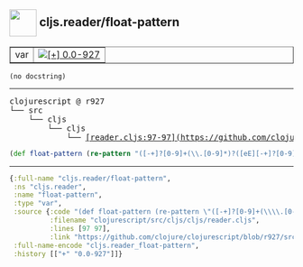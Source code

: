 ## <img width="48px" valign="middle" src="http://i.imgur.com/Hi20huC.png"> cljs.reader/float-pattern

 <table border="1">
<tr>
<td>var</td>
<td><a href="https://github.com/cljsinfo/api-refs/tree/0.0-927"><img valign="middle" alt="[+] 0.0-927" src="https://img.shields.io/badge/+-0.0--927-lightgrey.svg"></a> </td>
</tr>
</table>

 <samp>
</samp>

```
(no docstring)
```

---

 <pre>
clojurescript @ r927
└── src
    └── cljs
        └── cljs
            └── <ins>[reader.cljs:97-97](https://github.com/clojure/clojurescript/blob/r927/src/cljs/cljs/reader.cljs#L97-L97)</ins>
</pre>

```clj
(def float-pattern (re-pattern "([-+]?[0-9]+(\\.[0-9]*)?([eE][-+]?[0-9]+)?)(M)?"))
```


---

```clj
{:full-name "cljs.reader/float-pattern",
 :ns "cljs.reader",
 :name "float-pattern",
 :type "var",
 :source {:code "(def float-pattern (re-pattern \"([-+]?[0-9]+(\\\\.[0-9]*)?([eE][-+]?[0-9]+)?)(M)?\"))",
          :filename "clojurescript/src/cljs/cljs/reader.cljs",
          :lines [97 97],
          :link "https://github.com/clojure/clojurescript/blob/r927/src/cljs/cljs/reader.cljs#L97-L97"},
 :full-name-encode "cljs.reader_float-pattern",
 :history [["+" "0.0-927"]]}

```
